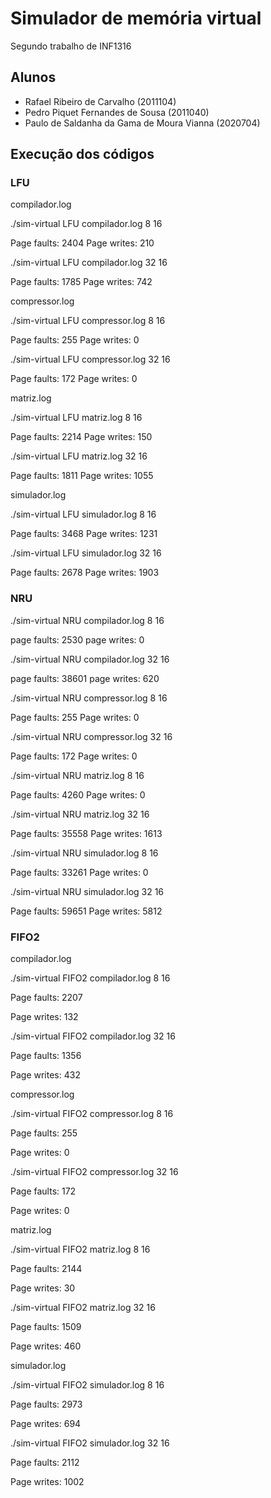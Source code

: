 # Simulador de memória virtual
Segundo trabalho de INF1316

## Alunos

- Rafael Ribeiro de Carvalho (2011104)
- Pedro Piquet Fernandes de Sousa (2011040)
- Paulo de Saldanha da Gama de Moura Vianna (2020704)


## Execução dos códigos

### LFU

compilador.log

./sim-virtual LFU compilador.log 8 16

Page faults: 2404
Page writes: 210

./sim-virtual LFU compilador.log 32 16

Page faults: 1785
Page writes: 742

compressor.log

./sim-virtual LFU compressor.log 8 16

Page faults: 255
Page writes: 0

./sim-virtual LFU compressor.log 32 16

Page faults: 172
Page writes: 0


matriz.log

./sim-virtual LFU matriz.log 8 16

Page faults: 2214
Page writes: 150

./sim-virtual LFU matriz.log 32 16

Page faults: 1811
Page writes: 1055


simulador.log

./sim-virtual LFU simulador.log 8 16

Page faults: 3468
Page writes: 1231


./sim-virtual LFU simulador.log 32 16

Page faults: 2678
Page writes: 1903



### NRU

./sim-virtual NRU compilador.log 8 16

page faults: 2530
page writes: 0


./sim-virtual NRU compilador.log 32 16

page faults: 38601
page writes: 620


./sim-virtual NRU compressor.log 8 16

Page faults: 255
Page writes: 0


./sim-virtual NRU compressor.log 32 16

Page faults: 172
Page writes: 0


./sim-virtual NRU matriz.log 8 16

Page faults: 4260
Page writes: 0


./sim-virtual NRU matriz.log 32 16

Page faults: 35558
Page writes: 1613


./sim-virtual NRU simulador.log 8 16

Page faults: 33261
Page writes: 0


./sim-virtual NRU simulador.log 32 16

Page faults: 59651
Page writes: 5812


### FIFO2

compilador.log

./sim-virtual FIFO2 compilador.log 8 16


Page faults: 2207

Page writes: 132


./sim-virtual FIFO2 compilador.log 32 16


Page faults: 1356

Page writes: 432


compressor.log

./sim-virtual FIFO2 compressor.log 8 16


Page faults: 255

Page writes: 0


./sim-virtual FIFO2 compressor.log 32 16


Page faults: 172

Page writes: 0


matriz.log

./sim-virtual FIFO2 matriz.log 8 16


Page faults: 2144

Page writes: 30


./sim-virtual FIFO2 matriz.log 32 16


Page faults: 1509

Page writes: 460


simulador.log

./sim-virtual FIFO2 simulador.log 8 16


Page faults: 2973

Page writes: 694


./sim-virtual FIFO2 simulador.log 32 16


Page faults: 2112

Page writes: 1002
